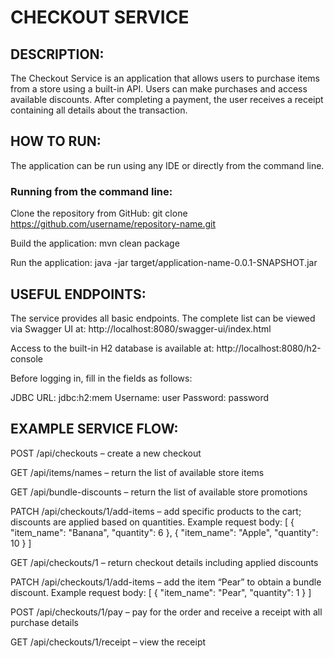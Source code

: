 # CHECKOUT SERVICE


## DESCRIPTION:

The Checkout Service is an application that allows users to purchase items from a store using a built-in API. Users can make purchases and access 
available discounts. After completing a payment, the user receives a receipt containing all details about the transaction.


## HOW TO RUN:

The application can be run using any IDE or directly from the command line.

### Running from the command line:

Clone the repository from GitHub:
git clone https://github.com/username/repository-name.git

Build the application:
mvn clean package

Run the application:
java -jar target/application-name-0.0.1-SNAPSHOT.jar


## USEFUL ENDPOINTS:

The service provides all basic endpoints. The complete list can be viewed via Swagger UI at:
http://localhost:8080/swagger-ui/index.html

Access to the built-in H2 database is available at:
http://localhost:8080/h2-console

Before logging in, fill in the fields as follows:

JDBC URL: jdbc:h2:mem
Username: user
Password: password

## EXAMPLE SERVICE FLOW:

POST /api/checkouts – create a new checkout

GET /api/items/names – return the list of available store items

GET /api/bundle-discounts – return the list of available store promotions

PATCH /api/checkouts/1/add-items – add specific products to the cart; discounts are applied based on quantities. Example request body:
[
{
"item_name": "Banana",
"quantity": 6
},
{
"item_name": "Apple",
"quantity": 10
}
]

GET /api/checkouts/1 – return checkout details including applied discounts

PATCH /api/checkouts/1/add-items – add the item “Pear” to obtain a bundle discount. Example request body:
[
{
"item_name": "Pear",
"quantity": 1
}
]

POST /api/checkouts/1/pay – pay for the order and receive a receipt with all purchase details

GET /api/checkouts/1/receipt – view the receipt
